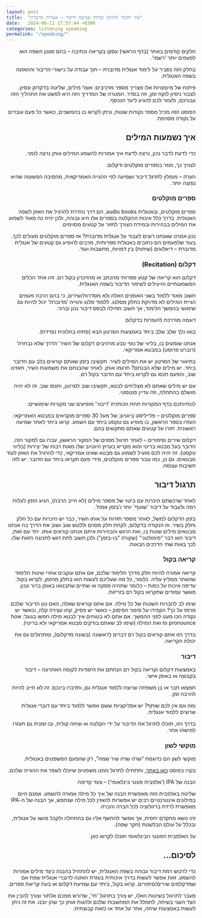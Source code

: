 ```yaml
---
layout: post
title:  "איך ללמוד ולתרגל יכולות שמיעה ודיבור – אנגלית מדוברת"
date:   2024-06-11 17:57:44 +0300
categories: listening speaking
permalink: "/speaking/"
---
```


<p dir="rtl">
חלקים קודמים באתר (בדף הראשי) עסקו בקריאה וכתיבה – בהם סגנון השפה הוא לפעמים יותר ‘רשמי’.</p>


<p dir="rtl">
בחלק הזה נסביר על לימוד אנגלית מדוברת – תוך עבודה על כישורי הדיבור וההאזנה בשפה האנגלית.</p>


<p dir="rtl">
פיתוח של מיומנויות אלו מצריך מספר מרכיבים: אוצר מילים, שליטה בדקדוק ונסיון. לצבור ניסיון לוקח זמן, וזה בסדר. המטרה של המדריך הזה היא לפשט את התהליך הזה עבורכם, ולעזור לכם להגיע ליעד הנכסף.</p>


<p dir="rtl">
הפוסט הזה מכיל מספר נקודות שונות, וניתן לקרוא בו בהמשכים, כאשר כל פעם עובדים על נקודה מסוימת.</p>


<h2><p dir="rtl">
איך נשמעות המילים</p>
</h2>


<p dir="rtl">
כדי לדעת לדבר נכון, נרצה לדעת איך אמורות להשמע המילים אותן נרצה לומר.</p>


<p dir="rtl">
לצורך כך, נעזר בספרים מוקלטים ודקלום.</p>


<p dir="rtl">
הערה – מומלץ לתרגל דיבור ושמיעה לפי ההגייה האמריקאית, מהסיבה הפשוטה שהיא נפוצה יותר.</p>


<h3><p dir="rtl">
ספרים מוקלטים</p>
</h3>


<p dir="rtl">
ספרים מוקלטים, ובאנגלית audio books, הם דרך נהדרת להרגיל את האוזן לשפה האנגלית. בדרך כלל איכות ההקלטה בספרים אלו היא גבוהה, ולכן יהיה נח מאוד לשמוע את המילים בבהירות ובמידת הצורך לחזור על קטעים מסוימים.</p>


<p dir="rtl">
נכון אמרנו שאנחנו רוצים לעבוד על אנגלית מדוברת? אז ספרים מוקלטים מעולים לכך. בעוד שלפעמים הם כתובים באנגלית ספרותית, מרבים להופיע גם קטעים של אנגלית מדוברת – דיאלוגים (שיחות) בין דמויות, מחשבות ועוד.</p>


<h3><p dir="rtl">
דקלום (Recitation)</p>
</h3>


<p dir="rtl">
דקלום הוא קריאה של קטע ספרותי מהכתב או מהזיכרון בקול רם. זהו אחד הכלים המשמעותיים והיעילים לשיפור הדיבור בשפה האנגלית.</p>


<p dir="rtl">
חשוב מאוד ללמוד בשני האופנים האלה ולא מסדרות/שירים, כי בהם הרבה פעמים הגיית המילים לא מדויקת כחלק מסלנג. ללמוד סלנג והגייה ‘מדוברת’ יכול להיות גם שימושי בהמשך הלימוד, אך חשוב תחילה לבסס דיבור נכון וברור.</p>


<p dir="rtl">
דוגמה מודרכת להעזרות בדקלום</p>


<p dir="rtl">
בואו נלך שלב שלב ביחד באמצעות הסרטון הבא (פתחו בחלונית נפרדת).</p>


<p dir="rtl">
אנחנו שומעים בו, בליווי של נופי טבע מרהיבים דקלום של השיר ‘הדרך שלא נבחרה‘ (רוברט פרוסט) במבטא אמריקאי.</p>


<p dir="rtl">
בתיאור של הסרטון יש את המילים לשיר. תקשיבו בזמן שאתם קוראים בלב עם הדובר ביחד. יש מילים שלא הבנתם? תרגמו אותן. לאחר שהבנתם את משמעות השיר, תאזינו שוב, והפעם תנסו גם לקרוא ביחד עם הדובר בקול רם.</p>


<p dir="rtl">
אם יש מילים שאתם לא מצליחים לבטא, תקשיבו שוב לסרטון, ותנסו שוב. זה לא יהיה מושלם בהתחלה, וזה עדיין פנטסטי.</p>


<p dir="rtl">
לנוחיותכם בדף המקורות תחת הכותרת ‘דיבור’ מופיעים שני מקורות שימושיים:</p>


<p dir="rtl">
ספרים מוקלטים – פלייליסט ביוטיוב של מעל 30 ספרים מוקראים במבטא האמריקאי. העזרו בספר הראשון, בו מופיע גם טקסט ביחד עם השמע. קראו ביחד לאחר שמיעה ראשונית. חזרו על קטעים שאתם מתקשים בהם.</p>


<p dir="rtl">
דקלום שירים וסיפורים – לאחר תרגול מסוים של המקור הראשון, עברו גם למקור הזה. הדובר בעל מבטא בריטי והוא מקריא בערוץ היוטיוב שלו מאות רבות של יצירות (בליווי טקסט). זה יהיה לכם מועיל לשמוע גם מבטא שאינו אמריקאי, כדי להרגיל את האוזן לעוד מבטאים. גם כן, כמו עבור ספרים מוקלטים, מידי פעם תקראו ביחד עם הדובר. יש לזה חשיבות עצומה.</p>


<h2><p dir="rtl">
תרגול דיבור</p>
</h2>


<p dir="rtl">
לאחר שרכשתם היכרות עם ביטוי של מספר מילים (לא חייב הרבה), הגיע הזמן לעלות רמה ולעבוד על דיבור ‘שוטף’ יותר ו’בזמן אמת’.</p>


<p dir="rtl">
בזמן הדקלום למשל, לאחר מספר חזרות על אותו השיר, כבר יש היכרות עם כל חלק וחלק בשיר. וזו הנקודה בדקלום, לקחת חלק מסוים וללטש שוב ושוב את הדרך בה אנחנו מבטאים מילים שונות בו, ואת הרגש והבהירות איתם אנחנו קוראים אותו. יחד עם זאת, דיבור הוא דבר “סימולטני” (שקורה “בו-בזמן”) ולכן חשוב לתת דגש לתכונה הזאת שלו. לכך באות שתי הדרכים הבאות.</p>


<h3><p dir="rtl">
קריאה בקול</p>
</h3>


<p dir="rtl">
קריאה אמורה להיות חלק מדרך הלימוד שלכם, אם אתם עוקבים אחרי שיטת הלימוד שהאתר ממליץ עליה. כלומר, כל מה שעליכם לעשות הוא בחלק מהזמן, לקרוא בקול. עדיפה איכות על כמות – כלומר שתהיה פסקה או שתיים שתבטאו באופן ברור ונכון מאשר עמודים שתקראו בקול רם בזריזות.</p>


<p dir="rtl">
שימו לב להברות השונות של כל מילה. אם אתם קוראים שאלה, האם טון הדיבור שלכם מרמז על כך? הקפידו על סימני הפיסוק – כאשר יש פסיק, קחו עצירה קלה, וכאשר יש נקודה חכו מעט לפני ההמשך. אם אתם לא בטוחים איך לבטא מילה חפשו בגוגל: how to pronounce ואת המילה (שימו לב שאתם בודקים מבטא אמריקאי ולא בריטי).</p>


<p dir="rtl">
בדרך הזו אתם קוראים בקול רם דברים לראשונה (בשונה מדקלום), ומתרגלים גם את יכולת הקריאה.</p>


<h3><p dir="rtl">
דיבור</p>
</h3>


<p dir="rtl">
באמצעות דקלום וקריאה בקול רם הנחתם את היסודות לקומה האחרונה – דיבור בקבוצה או באופן אישי.</p>


<p dir="rtl">
תמצאו חבר או בן משפחה שרוצה ללמוד אנגלית גם, ותדברו בינכם. זה לא חייב להיות להרבה זמן.</p>


<p dir="rtl">
ומה אם אין לכם שותף? יש אפליקציות ששם אפשר ללמוד ביחד עם דוברי אנגלית שרוצים ללמוד אנגלית.</p>


<p dir="rtl">
בדרך הזו, תוכלו לתרגל את הדיבור על ידי הקלטה או שיחה קולית, ובו זמנית גם תעזרו למישהו אחר.</p>


<h3><p dir="rtl">
מוקשי לשון</p>
</h3>


<p dir="rtl">
מוקשי לשון הם כדוגמת “שרה שרה שיר שמח”, רק שהפעם המשפטים באנגלית.</p>


<p dir="rtl">
בקרו בפוסט <a href="/tongue-twisters/">כאן באתר</a>, ותתחילו לתרגל ממנו משפטים שיוכלו לשפר את ההגייה שלכם.
</p>


<p dir="rtl">
הבנה של IPA (‘אלפבית פונטי בינלאומי’) – צעד קדימה</p>


<p dir="rtl">
שליטה באלפבית הזה מאפשרת הבנה של איך כל מילה אמורה להשמע. אמנם היום במילונים אינטרנטיים רבים יש אפשרות להאזין לכל מילה שנחפש, אך הבנה של ה-IPA מאפשרת לרדת ברזולוציה לכל הברה והברה.</p>


<p dir="rtl">
זהו נושא מתקדם יחסית, אך אפשר להחשף אליו גם בהתחלה ולקבל מושג על אנגלית, ובכלל על עולם הבלשנות (חקר שפה).</p>


<p dir="rtl">
על האלפבית הפונטי הבינלאומי תוכלו לקרוא כאן.</p>


<h2><p dir="rtl">
לסיכום…</p>
</h2>


<p dir="rtl">
כדי לרכוש רמת דיבור גבוהה בשפה האנגלית, יש להתחיל בהבנה כיצד מילים אמורות להשמע. זאת אפשר לעשות בדרך איכותית בעזרת האזנה לדוברי אנגלית שפת אם שמדקלמים שירים/סיפורים. קראו בקול, ביחד עם שמיעת דקלום או בעת קריאת ספרים.</p>


<p dir="rtl">
מעבר לתרגול בשיטות האלו, יש צורך בתרגול ‘חי’, שדורש ממכם אלתור וצורך להבין את הצד השני בשיחה, לתמלל את המחשבות שלכם ולהגות אותן כך שהן יובנו. את זה ניתן לעשות באמצעות שיחה, אחד על אחד או כזאת קבוצתית.</p>
